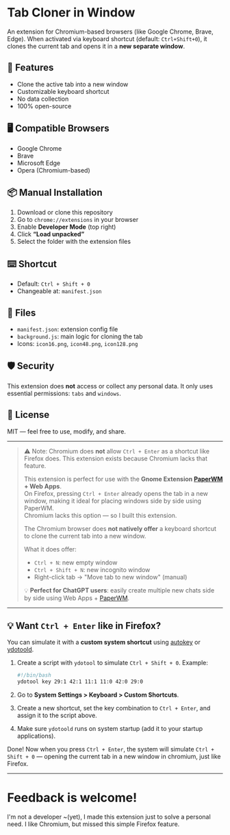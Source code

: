 # Tab Cloner in Window

An extension for Chromium-based browsers (like Google Chrome, Brave, Edge). When activated via keyboard shortcut (default: `Ctrl+Shift+0`), it clones the current tab and opens it in a **new separate window**.

## 🧩 Features
- Clone the active tab into a new window  
- Customizable keyboard shortcut  
- No data collection  
- 100% open-source

## 🖥️ Compatible Browsers
- Google Chrome  
- Brave  
- Microsoft Edge  
- Opera (Chromium-based)

## 📦 Manual Installation
1. Download or clone this repository  
2. Go to `chrome://extensions` in your browser  
3. Enable **Developer Mode** (top right)  
4. Click **“Load unpacked”**  
5. Select the folder with the extension files

## ⌨️ Shortcut
- Default: `Ctrl + Shift + 0`  
- Changeable at: `manifest.json`

## 📁 Files
- `manifest.json`: extension config file  
- `background.js`: main logic for cloning the tab  
- Icons: `icon16.png`, `icon48.png`, `icon128.png`

## 🛡️ Security
This extension does **not** access or collect any personal data. It only uses essential permissions: `tabs` and `windows`.

## 📜 License
MIT — feel free to use, modify, and share.

---

> ⚠️ Note: Chromium does **not** allow `Ctrl + Enter` as a shortcut like Firefox does. This extension exists because Chromium lacks that feature.  
>
> This extension is perfect for use with the **Gnome Extension [PaperWM](https://github.com/paperwm/PaperWM) + Web Apps**.  
> On Firefox, pressing `Ctrl + Enter` already opens the tab in a new window, making it ideal for placing windows side by side using PaperWM.  
> Chromium lacks this option — so I built this extension.  
>
> The Chromium browser does **not natively offer** a keyboard shortcut to clone the current tab into a new window.
>
> What it does offer:
> - `Ctrl + N`: new empty window  
> - `Ctrl + Shift + N`: new incognito window  
> - Right-click tab → "Move tab to new window" (manual)  
>
> 💡 **Perfect for ChatGPT users**: easily create multiple new chats side by side using Web Apps + [PaperWM](https://github.com/paperwm/PaperWM).

---

## 💡 Want `Ctrl + Enter` like in Firefox?

You can simulate it with a **custom system shortcut** using [autokey](https://github.com/autokey/autokey) or [ydotoold](https://github.com/ReimuNotMoe/ydotool).

1. Create a script with `ydotool` to simulate `Ctrl + Shift + 0`. Example:
    ```bash
    #!/bin/bash
    ydotool key 29:1 42:1 11:1 11:0 42:0 29:0
    ```

2. Go to **System Settings > Keyboard > Custom Shortcuts**.

3. Create a new shortcut, set the key combination to `Ctrl + Enter`, and assign it to the script above.

4. Make sure `ydotoold` runs on system startup (add it to your startup applications).

Done! Now when you press `Ctrl + Enter`, the system will simulate `Ctrl + Shift + 0` — opening the current tab in a new window in chromium, just like Firefox.

---

# Feedback is welcome!
I'm not a developer ~(yet), I made this extension just to solve a personal need.
I like Chromium, but missed this simple Firefox feature.


